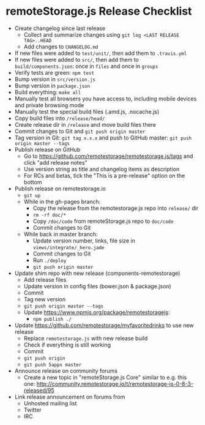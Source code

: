 # remoteStorage.js Release Checklist

* Create changelog since last release
    * Collect and summarize changes using `git log <LAST RELEASE TAG>..HEAD`
    * Add changes to `CHANGELOG.md`
* If new files were added to `test/unit/`, then add them to `.travis.yml`
* If new files were added to `src/`, then add them to `build/components.json`: once in `files` and once in `groups`
* Verify tests are green: `npm test`
* Bump version in `src/version.js`
* Bump version in `package.json`
* Build everything: `make all`
* Manually test all browsers you have access to, including mobile devices and private browsing mode
* Manually test the special build files (.amd.js, .nocache.js)
* Copy build files into `/release/head/`
* Create release dir in `/release` and move build files there
* Commit changes to Git and `git push origin master`
* Tag version in Git: `git tag x.x.x` and push to GitHub master: `git push origin master --tags`
* Publish release on GitHub
    * Go to https://github.com/remotestorage/remotestorage.js/tags and click "add release notes"
    * Use version string as title and changelog items as description
    * For RCs and betas, tick the "This is a pre-release" option on the bottom
* Publish release on remotestorage.io
    * `git up`
    * While in the gh-pages branch:
        * Copy the release from the remotestorage.js repo into `release/` dir
        * `rm -rf doc/*`
        * Copy `/doc/code` from remoteStorage.js repo to `doc/code`
        * Commit changes to Git
    * While back in master branch:
        * Update version number, links, file size in `views/integrate/_hero.jade`
        * Commit changes to Git
        * Run `./deploy`
        * `git push origin master`
* Update shim repo with new release (components-remotestorage)
    * Add release files
    * Update version in config files (bower.json & package.json)
    * Commit
    * Tag new version
    * `git push origin master --tags`
    * Update https://www.npmjs.org/package/remotestoragejs:
        * `npm publish ./`
* Update https://github.com/remotestorage/myfavoritedrinks to use new release
    * Replace `remotestorage.js` with new release build
    * Check if everything is still working
    * Commit
    * `git push origin`
    * `git push 5apps master`
* Announce release on community forums
    * Create a new topic in "remoteStorage.js Core" similar to e.g. this one: http://community.remotestorage.io/t/remotestorage-js-0-8-3-released/95
* Link release announcement on forums from
    * Unhosted mailing list
    * Twitter
    * IRC
